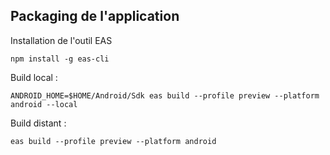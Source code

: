 ## Packaging de l'application

Installation de l'outil EAS
```shell
npm install -g eas-cli
```

Build local :
```shell
ANDROID_HOME=$HOME/Android/Sdk eas build --profile preview --platform android --local
```

Build distant :
```shell
eas build --profile preview --platform android
```